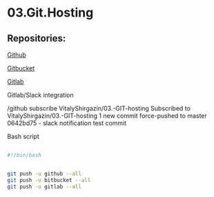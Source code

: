 # 03.Git.Hosting

## Repositories:

[Github](https://github.com/VitalyShirgazin/03.-GIT-hosting)

[Gitbucket](https://bitbucket.org/VitalyShirgazin/gitbucket_03_hosting/src/master/)

[Gitlab](https://gitlab.com/kukish6000/03-git-hosting/-/tree/master)


Gitlab/Slack integration

/github subscribe VitalyShirgazin/03.-GIT-hosting
Subscribed to VitalyShirgazin/03.-GIT-hosting
1 new commit force-pushed to master
0642bd75 - slack notification test commit

Bash script

```bash

#!/bin/bash


git push -u github --all
git push -u bitbucket --all
git push -u gitlab --all

```
